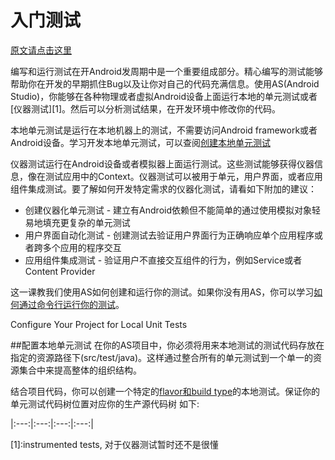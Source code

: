 # 入门测试

[原文请点击这里](http://developer.android.com/intl/zh-cn/training/testing/start/index.html)

编写和运行测试在开Android发周期中是一个重要组成部分。精心编写的测试能够帮助你在开发的早期抓住Bug以及让你对自己的代码充满信息。使用AS(Android Studio)，你能够在各种物理或者虚拟Android设备上面运行本地的单元测试或者[仪器测试][1]。然后可以分析测试结果，在开发环境中修改你的代码。

本地单元测试是运行在本地机器上的测试，不需要访问Android framework或者Android设备。学习开发本地单元测试，可以查阅[创建本地单元测试](http://developer.android.com/intl/zh-cn/training/testing/unit-testing/local-unit-tests.html)

仪器测试运行在Android设备或者模拟器上面运行测试。这些测试能够获得仪器信息，像在测试应用中的Context。仪器测试可以被用于单元，用户界面，或者应用组件集成测试。要了解如何开发特定需求的仪器化测试，请看如下附加的建议：

* 创建仪器化单元测试 - 建立有Android依赖但不能简单的通过使用模拟对象轻易地填充更复杂的单元测试
* 用户界面自动化测试 - 创建测试去验证用户界面行为正确响应单个应用程序或者跨多个应用的程序交互
* 应用组件集成测试 - 验证用户不直接交互组件的行为，例如Service或者Content Provider

这一课教我们使用AS如何创建和运行你的测试。如果你没有用AS，你可以学习[如何通过命令行运行你的测试](http://developer.android.com/tools/testing/testing_otheride.html)。

Configure Your Project for Local Unit Tests

##配置本地单元测试
在你的AS项目中，你必须将用来本地测试的测试代码存放在指定的资源路径下(src/test/java)。这样通过整合所有的单元测试到一个单一的资源集合中来提高整体的组织结构。

结合项目代码，你可以创建一个特定的[flavor和build type](https://developer.android.com/studio/build/build-variants.html#workBuildVariants)的本地测试。保证你的单元测试代码树位置对应你的生产源代码树
如下:

|:---:|:---:|:---:|:---:|


[1]:instrumented tests, 对于仪器测试暂时还不是很懂